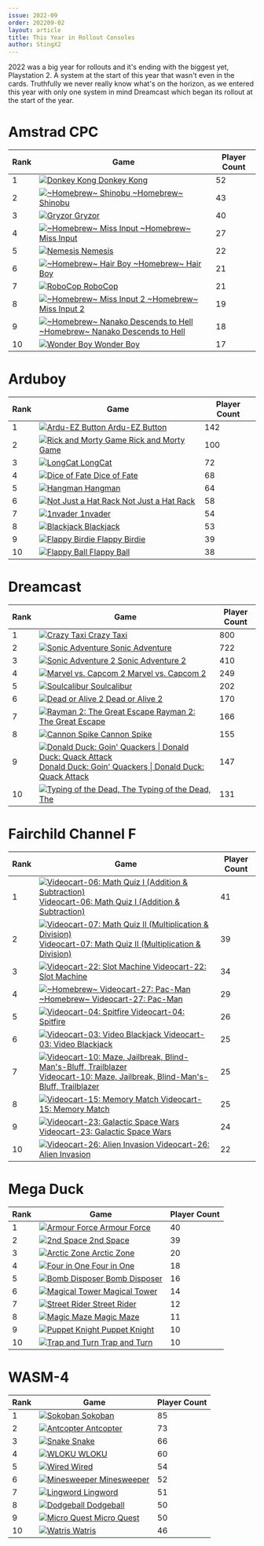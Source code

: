 ```yaml
---
issue: 2022-09
order: 202209-02
layout: article
title: This Year in Rollout Consoles
author: StingX2
---
```


2022 was a big year for rollouts and it's ending with the biggest yet, Playstation 2. A system at the start of this year that wasn't even in the cards. Truthfully we never really know what's on the horizon, as we entered this year with only one system in mind Dreamcast which began its rollout at the start of the year.


# Amstrad CPC

| Rank | Game                                                                                                                                                                                                                                                                              | Player Count |
| ---- | --------------------------------------------------------------------------------------------------------------------------------------------------------------------------------------------------------------------------------------------------------------------------------- | ------------ |
| 1    | <a class="gameicon-link" href="https://retroachievements.org/game/17272" target="_blank" rel="noopener"> <img class="gameicon" src="https://retroachievements.org/Images/054401.png" alt="Donkey Kong"> <span>Donkey Kong</span></a>                                              | 52           |
| 2    | <a class="gameicon-link" href="https://retroachievements.org/game/14346" target="_blank" rel="noopener"> <img class="gameicon" src="https://retroachievements.org/Images/054232.png" alt="~Homebrew~ Shinobu"> <span>~Homebrew~ Shinobu</span></a>                                | 43           |
| 3    | <a class="gameicon-link" href="https://retroachievements.org/game/9539" target="_blank" rel="noopener"> <img class="gameicon" src="https://retroachievements.org/Images/054225.png" alt="Gryzor"> <span>Gryzor</span></a>                                                         | 40           |
| 4    | <a class="gameicon-link" href="https://retroachievements.org/game/9607" target="_blank" rel="noopener"> <img class="gameicon" src="https://retroachievements.org/Images/054849.png" alt="~Homebrew~ Miss Input"> <span>~Homebrew~ Miss Input</span></a>                           | 27           |
| 5    | <a class="gameicon-link" href="https://retroachievements.org/game/10823" target="_blank" rel="noopener"> <img class="gameicon" src="https://retroachievements.org/Images/054666.png" alt="Nemesis"> <span>Nemesis</span></a>                                                      | 22           |
| 6    | <a class="gameicon-link" href="https://retroachievements.org/game/10805" target="_blank" rel="noopener"> <img class="gameicon" src="https://retroachievements.org/Images/054076.png" alt="~Homebrew~ Hair Boy"> <span>~Homebrew~ Hair Boy</span></a>                              | 21           |
| 7    | <a class="gameicon-link" href="https://retroachievements.org/game/9665" target="_blank" rel="noopener"> <img class="gameicon" src="https://retroachievements.org/Images/054300.png" alt="RoboCop"> <span>RoboCop</span></a>                                                       | 21           |
| 8    | <a class="gameicon-link" href="https://retroachievements.org/game/9543" target="_blank" rel="noopener"> <img class="gameicon" src="https://retroachievements.org/Images/054855.png" alt="~Homebrew~ Miss Input 2"> <span>~Homebrew~ Miss Input 2</span></a>                       | 19           |
| 9    | <a class="gameicon-link" href="https://retroachievements.org/game/6926" target="_blank" rel="noopener"> <img class="gameicon" src="https://retroachievements.org/Images/054059.png" alt="~Homebrew~ Nanako Descends to Hell"> <span>~Homebrew~ Nanako Descends to Hell</span></a> | 18           |
| 10   | <a class="gameicon-link" href="https://retroachievements.org/game/14349" target="_blank" rel="noopener"> <img class="gameicon" src="https://retroachievements.org/Images/054103.png" alt="Wonder Boy"> <span>Wonder Boy</span></a>                                                | 17           |

# Arduboy

| Rank | Game                                                                                                                                                                                                                                                | Player Count |
| ---- | --------------------------------------------------------------------------------------------------------------------------------------------------------------------------------------------------------------------------------------------------- | ------------ |
| 1    | <a class="gameicon-link" href="https://retroachievements.org/game/19548" target="_blank" rel="noopener"> <img class="gameicon" src="https://retroachievements.org/Images/057628.png" alt="Ardu-EZ Button"> <span>Ardu-EZ Button</span></a>          | 142          |
| 2    | <a class="gameicon-link" href="https://retroachievements.org/game/7935" target="_blank" rel="noopener"> <img class="gameicon" src="https://retroachievements.org/Images/056958.png" alt="Rick and Morty Game"> <span>Rick and Morty Game</span></a> | 100          |
| 3    | <a class="gameicon-link" href="https://retroachievements.org/game/19529" target="_blank" rel="noopener"> <img class="gameicon" src="https://retroachievements.org/Images/057508.png" alt="LongCat"> <span>LongCat</span></a>                        | 72           |
| 4    | <a class="gameicon-link" href="https://retroachievements.org/game/19577" target="_blank" rel="noopener"> <img class="gameicon" src="https://retroachievements.org/Images/057889.png" alt="Dice of Fate"> <span>Dice of Fate</span></a>              | 68           |
| 5    | <a class="gameicon-link" href="https://retroachievements.org/game/8624" target="_blank" rel="noopener"> <img class="gameicon" src="https://retroachievements.org/Images/059537.png" alt="Hangman"> <span>Hangman</span></a>                         | 64           |
| 6    | <a class="gameicon-link" href="https://retroachievements.org/game/8689" target="_blank" rel="noopener"> <img class="gameicon" src="https://retroachievements.org/Images/057554.png" alt="Not Just a Hat Rack"> <span>Not Just a Hat Rack</span></a> | 58           |
| 7    | <a class="gameicon-link" href="https://retroachievements.org/game/7911" target="_blank" rel="noopener"> <img class="gameicon" src="https://retroachievements.org/Images/057233.png" alt="1nvader"> <span>1nvader</span></a>                         | 54           |
| 8    | <a class="gameicon-link" href="https://retroachievements.org/game/7871" target="_blank" rel="noopener"> <img class="gameicon" src="https://retroachievements.org/Images/057084.png" alt="Blackjack"> <span>Blackjack</span></a>                     | 53           |
| 9    | <a class="gameicon-link" href="https://retroachievements.org/game/8691" target="_blank" rel="noopener"> <img class="gameicon" src="https://retroachievements.org/Images/057863.png" alt="Flappy Birdie"> <span>Flappy Birdie</span></a>             | 39           |
| 10   | <a class="gameicon-link" href="https://retroachievements.org/game/5816" target="_blank" rel="noopener"> <img class="gameicon" src="https://retroachievements.org/Images/056451.png" alt="Flappy Ball"> <span>Flappy Ball</span></a>                 | 38           |

# Dreamcast

| Rank | Game                                                                                                                                                                                                                                                                                                                          | Player Count |
| ---- | ----------------------------------------------------------------------------------------------------------------------------------------------------------------------------------------------------------------------------------------------------------------------------------------------------------------------------- | ------------ |
| 1    | <a class="gameicon-link" href="https://retroachievements.org/game/3399" target="_blank" rel="noopener"> <img class="gameicon" src="https://retroachievements.org/Images/036797.png" alt="Crazy Taxi"> <span>Crazy Taxi</span></a>                                                                                             | 800          |
| 2    | <a class="gameicon-link" href="https://retroachievements.org/game/3416" target="_blank" rel="noopener"> <img class="gameicon" src="https://retroachievements.org/Images/051849.png" alt="Sonic Adventure"> <span>Sonic Adventure</span></a>                                                                                   | 722          |
| 3    | <a class="gameicon-link" href="https://retroachievements.org/game/3417" target="_blank" rel="noopener"> <img class="gameicon" src="https://retroachievements.org/Images/038911.png" alt="Sonic Adventure 2"> <span>Sonic Adventure 2</span></a>                                                                               | 410          |
| 4    | <a class="gameicon-link" href="https://retroachievements.org/game/3452" target="_blank" rel="noopener"> <img class="gameicon" src="https://retroachievements.org/Images/061340.png" alt="Marvel vs. Capcom 2"> <span>Marvel vs. Capcom 2</span></a>                                                                           | 249          |
| 5    | <a class="gameicon-link" href="https://retroachievements.org/game/3395" target="_blank" rel="noopener"> <img class="gameicon" src="https://retroachievements.org/Images/052747.png" alt="Soulcalibur"> <span>Soulcalibur</span></a>                                                                                           | 202          |
| 6    | <a class="gameicon-link" href="https://retroachievements.org/game/3456" target="_blank" rel="noopener"> <img class="gameicon" src="https://retroachievements.org/Images/053973.png" alt="Dead or Alive 2"> <span>Dead or Alive 2</span></a>                                                                                   | 170          |
| 7    | <a class="gameicon-link" href="https://retroachievements.org/game/3492" target="_blank" rel="noopener"> <img class="gameicon" src="https://retroachievements.org/Images/053639.png" alt="Rayman 2: The Great Escape"> <span>Rayman 2: The Great Escape</span></a>                                                             | 166          |
| 8    | <a class="gameicon-link" href="https://retroachievements.org/game/17836" target="_blank" rel="noopener"> <img class="gameicon" src="https://retroachievements.org/Images/052398.png" alt="Cannon Spike"> <span>Cannon Spike</span></a>                                                                                        | 155          |
| 9    | <a class="gameicon-link" href="https://retroachievements.org/game/9547" target="_blank" rel="noopener"> <img class="gameicon" src="https://retroachievements.org/Images/059157.png" alt="Donald Duck: Goin' Quackers \| Donald Duck: Quack Attack"> <span>Donald Duck: Goin' Quackers \| Donald Duck: Quack Attack</span></a> | 147          |
| 10   | <a class="gameicon-link" href="https://retroachievements.org/game/3441" target="_blank" rel="noopener"> <img class="gameicon" src="https://retroachievements.org/Images/051120.png" alt="Typing of the Dead, The"> <span>Typing of the Dead, The</span></a>                                                                   | 131          |

# Fairchild Channel F

| Rank | Game                                                                                                                                                                                                                                                                                                                                     | Player Count |
| ---- | ---------------------------------------------------------------------------------------------------------------------------------------------------------------------------------------------------------------------------------------------------------------------------------------------------------------------------------------- | ------------ |
| 1    | <a class="gameicon-link" href="https://retroachievements.org/game/9083" target="_blank" rel="noopener"> <img class="gameicon" src="https://retroachievements.org/Images/060328.png" alt="Videocart-06: Math Quiz I (Addition & Subtraction)"> <span>Videocart-06: Math Quiz I (Addition & Subtraction)</span></a>                        | 41           |
| 2    | <a class="gameicon-link" href="https://retroachievements.org/game/9085" target="_blank" rel="noopener"> <img class="gameicon" src="https://retroachievements.org/Images/060457.png" alt="Videocart-07: Math Quiz II (Multiplication & Division)"> <span>Videocart-07: Math Quiz II (Multiplication & Division)</span></a>                | 39           |
| 3    | <a class="gameicon-link" href="https://retroachievements.org/game/20218" target="_blank" rel="noopener"> <img class="gameicon" src="https://retroachievements.org/Images/060518.png" alt="Videocart-22: Slot Machine"> <span>Videocart-22: Slot Machine</span></a>                                                                       | 34           |
| 4    | <a class="gameicon-link" href="https://retroachievements.org/game/20217" target="_blank" rel="noopener"> <img class="gameicon" src="https://retroachievements.org/Images/060573.png" alt="~Homebrew~ Videocart-27: Pac-Man"> <span>~Homebrew~ Videocart-27: Pac-Man</span></a>                                                           | 29           |
| 5    | <a class="gameicon-link" href="https://retroachievements.org/game/10299" target="_blank" rel="noopener"> <img class="gameicon" src="https://retroachievements.org/Images/060570.png" alt="Videocart-04: Spitfire"> <span>Videocart-04: Spitfire</span></a>                                                                               | 26           |
| 6    | <a class="gameicon-link" href="https://retroachievements.org/game/9084" target="_blank" rel="noopener"> <img class="gameicon" src="https://retroachievements.org/Images/060732.png" alt="Videocart-03: Video Blackjack"> <span>Videocart-03: Video Blackjack</span></a>                                                                  | 25           |
| 7    | <a class="gameicon-link" href="https://retroachievements.org/game/10301" target="_blank" rel="noopener"> <img class="gameicon" src="https://retroachievements.org/Images/060712.png" alt="Videocart-10: Maze, Jailbreak, Blind-Man's-Bluff, Trailblazer"> <span>Videocart-10: Maze, Jailbreak, Blind-Man's-Bluff, Trailblazer</span></a> | 25           |
| 8    | <a class="gameicon-link" href="https://retroachievements.org/game/20215" target="_blank" rel="noopener"> <img class="gameicon" src="https://retroachievements.org/Images/061018.png" alt="Videocart-15: Memory Match"> <span>Videocart-15: Memory Match</span></a>                                                                       | 25           |
| 9    | <a class="gameicon-link" href="https://retroachievements.org/game/10306" target="_blank" rel="noopener"> <img class="gameicon" src="https://retroachievements.org/Images/060483.png" alt="Videocart-23: Galactic Space Wars"> <span>Videocart-23: Galactic Space Wars</span></a>                                                         | 24           |
| 10   | <a class="gameicon-link" href="https://retroachievements.org/game/8990" target="_blank" rel="noopener"> <img class="gameicon" src="https://retroachievements.org/Images/060665.png" alt="Videocart-26: Alien Invasion"> <span>Videocart-26: Alien Invasion</span></a>                                                                    | 22           |

# Mega Duck

| Rank | Game                                                                                                                                                                                                                                     | Player Count |
| ---- | ---------------------------------------------------------------------------------------------------------------------------------------------------------------------------------------------------------------------------------------- | ------------ |
| 1    | <a class="gameicon-link" href="https://retroachievements.org/game/10787" target="_blank" rel="noopener"> <img class="gameicon" src="https://retroachievements.org/Images/060448.png" alt="Armour Force"> <span>Armour Force</span></a>   | 40           |
| 2    | <a class="gameicon-link" href="https://retroachievements.org/game/10802" target="_blank" rel="noopener"> <img class="gameicon" src="https://retroachievements.org/Images/060646.png" alt="2nd Space"> <span>2nd Space</span></a>         | 39           |
| 3    | <a class="gameicon-link" href="https://retroachievements.org/game/10786" target="_blank" rel="noopener"> <img class="gameicon" src="https://retroachievements.org/Images/054027.png" alt="Arctic Zone"> <span>Arctic Zone</span></a>     | 20           |
| 4    | <a class="gameicon-link" href="https://retroachievements.org/game/10801" target="_blank" rel="noopener"> <img class="gameicon" src="https://retroachievements.org/Images/054035.png" alt="Four in One"> <span>Four in One</span></a>     | 18           |
| 5    | <a class="gameicon-link" href="https://retroachievements.org/game/10794" target="_blank" rel="noopener"> <img class="gameicon" src="https://retroachievements.org/Images/060437.png" alt="Bomb Disposer"> <span>Bomb Disposer</span></a> | 16           |
| 6    | <a class="gameicon-link" href="https://retroachievements.org/game/10788" target="_blank" rel="noopener"> <img class="gameicon" src="https://retroachievements.org/Images/060435.png" alt="Magical Tower"> <span>Magical Tower</span></a> | 14           |
| 7    | <a class="gameicon-link" href="https://retroachievements.org/game/10791" target="_blank" rel="noopener"> <img class="gameicon" src="https://retroachievements.org/Images/060647.png" alt="Street Rider"> <span>Street Rider</span></a>   | 12           |
| 8    | <a class="gameicon-link" href="https://retroachievements.org/game/10905" target="_blank" rel="noopener"> <img class="gameicon" src="https://retroachievements.org/Images/060465.png" alt="Magic Maze"> <span>Magic Maze</span></a>       | 11           |
| 9    | <a class="gameicon-link" href="https://retroachievements.org/game/10780" target="_blank" rel="noopener"> <img class="gameicon" src="https://retroachievements.org/Images/060445.png" alt="Puppet Knight"> <span>Puppet Knight</span></a> | 10           |
| 10   | <a class="gameicon-link" href="https://retroachievements.org/game/10800" target="_blank" rel="noopener"> <img class="gameicon" src="https://retroachievements.org/Images/060341.png" alt="Trap and Turn"> <span>Trap and Turn</span></a> | 10           |


# WASM-4

| Rank | Game                                                                                                                                                                                                                                 | Player Count |
| ---- | ------------------------------------------------------------------------------------------------------------------------------------------------------------------------------------------------------------------------------------ | ------------ |
| 1    | <a class="gameicon-link" href="https://retroachievements.org/game/19542" target="_blank" rel="noopener"> <img class="gameicon" src="https://retroachievements.org/Images/057597.png" alt="Sokoban"> <span>Sokoban</span></a>         | 85           |
| 2    | <a class="gameicon-link" href="https://retroachievements.org/game/19292" target="_blank" rel="noopener"> <img class="gameicon" src="https://retroachievements.org/Images/056952.png" alt="Antcopter"> <span>Antcopter</span></a>     | 73           |
| 3    | <a class="gameicon-link" href="https://retroachievements.org/game/19300" target="_blank" rel="noopener"> <img class="gameicon" src="https://retroachievements.org/Images/057042.png" alt="Snake"> <span>Snake</span></a>             | 66           |
| 4    | <a class="gameicon-link" href="https://retroachievements.org/game/19310" target="_blank" rel="noopener"> <img class="gameicon" src="https://retroachievements.org/Images/057128.png" alt="WLOKU"> <span>WLOKU</span></a>             | 60           |
| 5    | <a class="gameicon-link" href="https://retroachievements.org/game/19317" target="_blank" rel="noopener"> <img class="gameicon" src="https://retroachievements.org/Images/056924.png" alt="Wired"> <span>Wired</span></a>             | 54           |
| 6    | <a class="gameicon-link" href="https://retroachievements.org/game/19294" target="_blank" rel="noopener"> <img class="gameicon" src="https://retroachievements.org/Images/056936.png" alt="Minesweeper"> <span>Minesweeper</span></a> | 52           |
| 7    | <a class="gameicon-link" href="https://retroachievements.org/game/19302" target="_blank" rel="noopener"> <img class="gameicon" src="https://retroachievements.org/Images/057127.png" alt="Lingword"> <span>Lingword</span></a>       | 51           |
| 8    | <a class="gameicon-link" href="https://retroachievements.org/game/19295" target="_blank" rel="noopener"> <img class="gameicon" src="https://retroachievements.org/Images/057015.png" alt="Dodgeball"> <span>Dodgeball</span></a>     | 50           |
| 9    | <a class="gameicon-link" href="https://retroachievements.org/game/19304" target="_blank" rel="noopener"> <img class="gameicon" src="https://retroachievements.org/Images/057338.png" alt="Micro Quest"> <span>Micro Quest</span></a> | 50           |
| 10   | <a class="gameicon-link" href="https://retroachievements.org/game/19334" target="_blank" rel="noopener"> <img class="gameicon" src="https://retroachievements.org/Images/057644.png" alt="Watris"> <span>Watris</span></a>           | 46           |